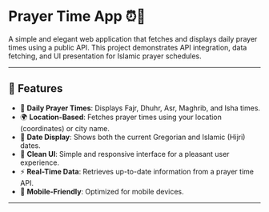 # Prayer Time App ⏰🕌

A simple and elegant web application that fetches and displays daily prayer times using a public API. This project demonstrates API integration, data fetching, and UI presentation for Islamic prayer schedules.

---

## 🌟 Features

- 🕌 **Daily Prayer Times**: Displays Fajr, Dhuhr, Asr, Maghrib, and Isha times.
- 🌍 **Location-Based**: Fetches prayer times using your location (coordinates) or city name.
- 📅 **Date Display**: Shows both the current Gregorian and Islamic (Hijri) dates.
- 🎨 **Clean UI**: Simple and responsive interface for a pleasant user experience.
- ⚡ **Real-Time Data**: Retrieves up-to-date information from a prayer time API.
- 📱 **Mobile-Friendly**: Optimized for mobile devices.

---
